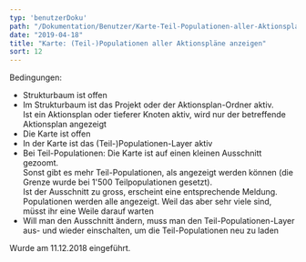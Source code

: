 ```yaml
---
typ: 'benutzerDoku'
path: "/Dokumentation/Benutzer/Karte-Teil-Populationen-aller-Aktionsplaene-anzeigen"
date: "2019-04-18"
title: "Karte: (Teil-)Populationen aller Aktionspläne anzeigen"
sort: 12
---
```


Bedingungen:
* Strukturbaum ist offen
* Im Strukturbaum ist das Projekt oder der Aktionsplan-Ordner aktiv.<br/>
  Ist ein Aktionsplan oder tieferer Knoten aktiv, wird nur der betreffende Aktionsplan angezeigt
* Die Karte ist offen
* In der Karte ist das (Teil-)Populationen-Layer aktiv
* Bei Teil-Populationen: Die Karte ist auf einen kleinen Ausschnitt gezoomt.<br/>
  Sonst gibt es mehr Teil-Populationen, als angezeigt werden können (die Grenze wurde bei 1'500 Teilpopulationen gesetzt).<br/>
  Ist der Ausschnitt zu gross, erscheint eine entsprechende Meldung.<br/>
  Populationen werden alle angezeigt. Weil das aber sehr viele sind, müsst ihr eine Weile darauf warten
* Will man den Ausschnitt ändern, muss man den Teil-Populationen-Layer aus- und wieder einschalten, um die Teil-Populationen neu zu laden

Wurde am 11.12.2018 eingeführt.